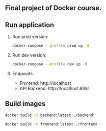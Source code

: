 ## Final project of Docker course.

## Run application

1. Run prod version:
   ```bash
   docker-compose --profile prod up -d
   ```

2. Run dev version:
   ```bash
   docker-compose --profile dev up -d
   ```

3. Endpoints:
   - Frontend: http://localhost
   - API Backend: http://localhost:8081

## Build images

```bash
docker build -t backend:latest ./backend

docker build -t frontend:latest ./frontend
```